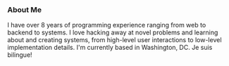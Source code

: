 ### About Me

I have over 8 years of programming experience ranging from web to backend to systems. I love hacking away at novel problems and learning about and creating systems, from high-level user interactions to low-level implementation details. I'm currently based in Washington, DC. Je suis bilingue!
